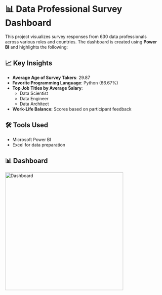 # 📊 Data Professional Survey Dashboard

This project visualizes survey responses from 630 data professionals across various roles and countries. The dashboard is created using **Power BI** and highlights the following:

## 📈 Key Insights
- **Average Age of Survey Takers**: 29.87
- **Favorite Programming Language**: Python (66.67%)
- **Top Job Titles by Average Salary**:
  - Data Scientist
  - Data Engineer
  - Data Architect
- **Work-Life Balance**: Scores based on participant feedback

## 🛠 Tools Used
- Microsoft Power BI
- Excel for data preparation

## 📊 Dashboard
<img width="382" alt="Dashboard" src="https://github.com/user-attachments/assets/180be795-dbe9-42f3-8601-ca2516f4c0b0" />
